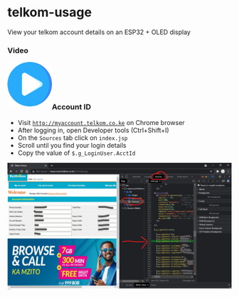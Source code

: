 # telkom-usage
 View your telkom account details on an ESP32 + OLED display
 
### Video
 
[<img src="play.png?raw=true" width=100 align=left>](https://www.linkedin.com/posts/fbiego_esp32-oled-telkom-activity-6865273096790654976-PsNW)
 
 <br><br><br><br>
 
### Account ID
- Visit [`http://myaccount.telkom.co.ke`](http://myaccount.telkom.co.ke) on Chrome browser
- After logging in, open Developer tools (Ctrl+Shift+I)
- On the `Sources` tab click on `index.jsp`
- Scroll until you find your login details
- Copy the value of `$.g_LoginUser.AcctId`

![image](image.jpg?raw=true "image")

